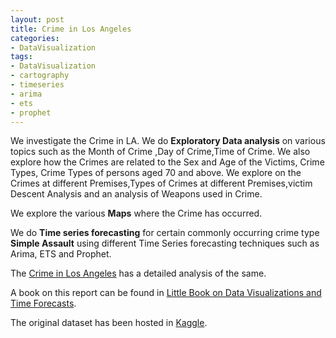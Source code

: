 ```yaml
---
layout: post
title: Crime in Los Angeles
categories: 
- DataVisualization
tags:
- DataVisualization
- cartography
- timeseries
- arima
- ets
- prophet
---
```

We investigate the Crime in LA. We do **Exploratory Data analysis** on various topics such as the Month of Crime ,Day of Crime,Time of Crime. We also explore how the Crimes are related to the Sex and Age of the Victims, Crime Types, Crime Types of persons aged 70 and above. We explore on the Crimes at different Premises,Types of Crimes at different Premises,victim Descent Analysis and an analysis of Weapons used in Crime.            

We explore the various **Maps** where the Crime has occurred.                 

We do **Time series forecasting** for certain commonly occurring crime type **Simple Assault** using different Time Series forecasting techniques such as Arima, ETS and Prophet.            


The  <a href="{{ site.url2 }}/public/dataviz/EDALACrimesForWebSite.html">Crime in Los Angeles</a> has a detailed analysis of the same.                  
      

A book on this report can be found in [Little Book on Data Visualizations and Time Forecasts](https://ambarishg.github.io/public/LittleBookDataViz/).             


The original dataset has been hosted in [Kaggle](https://www.kaggle.com/cityofLA/crime-in-los-angeles).      

